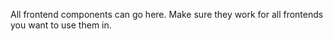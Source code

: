 All frontend components can go here.
Make sure they work for all frontends you want to use them in.
